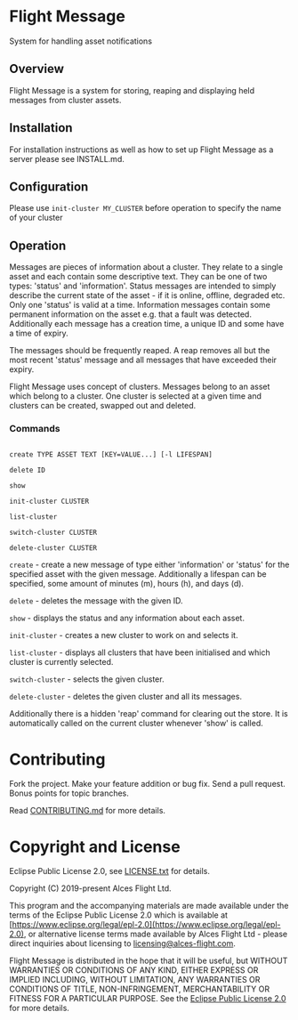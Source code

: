 # Flight Message

System for handling asset notifications

## Overview

Flight Message is a system for storing, reaping and displaying held messages from
cluster assets.

## Installation

For installation instructions as well as how to set up Flight Message as a server
please see INSTALL.md.

## Configuration

Please use `init-cluster MY_CLUSTER` before operation to specify the name of your
cluster

## Operation

Messages are pieces of information about a cluster. They relate to a single asset
and each contain some descriptive text.
They can be one of two types: 'status' and 'information'. Status messages are
intended to simply describe the current state of the  asset - if it is online,
offline, degraded etc. Only one 'status' is valid at a time. Information messages
contain some permanent information on the asset e.g. that a fault was detected.
Additionally each message has a creation time, a unique ID and some have a time
of expiry.

The messages should be frequently reaped. A reap removes all but the most recent
'status' message and all messages that have exceeded their expiry.

Flight Message uses concept of clusters. Messages belong to an asset which belong
to a cluster. One cluster is selected at a given time and clusters can be created,
swapped out and deleted.

### Commands

```

create TYPE ASSET TEXT [KEY=VALUE...] [-l LIFESPAN]

delete ID

show

init-cluster CLUSTER

list-cluster

switch-cluster CLUSTER

delete-cluster CLUSTER

```

`create` - create a new message of type either 'information' or 'status' for the
specified asset with the given message. Additionally a lifespan can be specified,
some amount of minutes (m), hours (h), and days (d).

`delete` - deletes the message with the given ID.

`show` - displays the status and any information about each asset.

`init-cluster` - creates a new cluster to work on and selects it.

`list-cluster` - displays all clusters that have been initialised and which
cluster is currently selected.

`switch-cluster` - selects the given cluster.

`delete-cluster` - deletes the given cluster and all its messages.

Additionally there is a hidden 'reap' command for clearing out the store.
It is automatically called on the current cluster whenever 'show' is called.

# Contributing

Fork the project. Make your feature addition or bug fix. Send a pull
request. Bonus points for topic branches.

Read [CONTRIBUTING.md](CONTRIBUTING.md) for more details.

# Copyright and License

Eclipse Public License 2.0, see [LICENSE.txt](LICENSE.txt) for details.

Copyright (C) 2019-present Alces Flight Ltd.

This program and the accompanying materials are made available under
the terms of the Eclipse Public License 2.0 which is available at
[https://www.eclipse.org/legal/epl-2.0](https://www.eclipse.org/legal/epl-2.0),
or alternative license terms made available by Alces Flight Ltd -
please direct inquiries about licensing to
[licensing@alces-flight.com](mailto:licensing@alces-flight.com).

Flight Message is distributed in the hope that it will be
useful, but WITHOUT WARRANTIES OR CONDITIONS OF ANY KIND, EITHER
EXPRESS OR IMPLIED INCLUDING, WITHOUT LIMITATION, ANY WARRANTIES OR
CONDITIONS OF TITLE, NON-INFRINGEMENT, MERCHANTABILITY OR FITNESS FOR
A PARTICULAR PURPOSE. See the [Eclipse Public License 2.0](https://opensource.org/licenses/EPL-2.0) for more
details.
